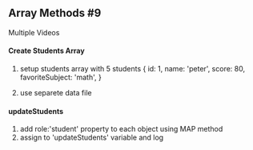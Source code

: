## Array Methods #9

Multiple Videos

#### Create Students Array

1.  setup students array with 5 students
{
  id: 1,
  name: 'peter',
  score: 80,
  favoriteSubject: 'math',
}

2.  use separete data file

#### updateStudents

1.  add role:'student' property to each object using MAP method
2.  assign to 'updateStudents' variable and log